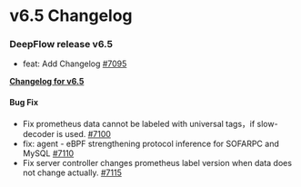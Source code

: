 # v6.5 Changelog

### DeepFlow release v6.5

- feat: Add Changelog [#7095](https://github.com/deepflowio/deepflow/pull/7095)

**[Changelog for v6.5](https://www.deepflow.io/docs/release-notes/release-6.5-ce)**<br/>

#### Bug Fix
* Fix prometheus data cannot be labeled with universal tags，if slow-decoder is used. [#7100](https://github.com/deepflowio/deepflow/pull/7100)
* fix: agent - eBPF strengthening protocol inference for SOFARPC and MySQL [#7110](https://github.com/deepflowio/deepflow/pull/7110)
* Fix server controller changes prometheus label version when data does not change actually. [#7115](https://github.com/deepflowio/deepflow/pull/7115)
